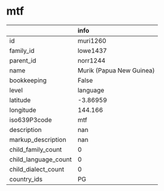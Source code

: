 # mtf
|                      | info                     |
|:---------------------|:-------------------------|
| id                   | muri1260                 |
| family_id            | lowe1437                 |
| parent_id            | norr1244                 |
| name                 | Murik (Papua New Guinea) |
| bookkeeping          | False                    |
| level                | language                 |
| latitude             | -3.86959                 |
| longitude            | 144.166                  |
| iso639P3code         | mtf                      |
| description          | nan                      |
| markup_description   | nan                      |
| child_family_count   | 0                        |
| child_language_count | 0                        |
| child_dialect_count  | 0                        |
| country_ids          | PG                       |
